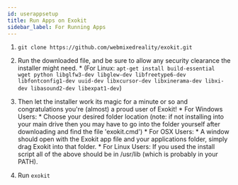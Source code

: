```yaml
---
id: userappsetup 
title: Run Apps on Exokit 
sidebar_label: For Running Apps 
---
```



1. `git clone https://github.com/webmixedreality/exokit.git`

2. Run the downloaded file, and be sure to allow any security clearance the installer might need.
        * (For Linux: `apt-get install build-essential wget python libglfw3-dev libglew-dev libfreetype6-dev libfontconfig1-dev uuid-dev libxcursor-dev libxinerama-dev libxi-dev libasound2-dev libexpat1-dev`)

3. Then let the installer work its magic for a minute or so and congratulations you're (almost) a proud user of Exokit!
        * For Windows Users:
                * Choose your desired folder location (note: if not installing into your main drive then you may have to go into the folder yourself after downloading and find the file 'exokit.cmd')
        * For OSX Users:
                * A window should open with the Exokit app file and your applications folder, simply drag Exokit into that folder.
        * For Linux Users:
If you used the install script all of the above should be in /usr/lib (which is probably in your PATH).

4. Run `exokit`

